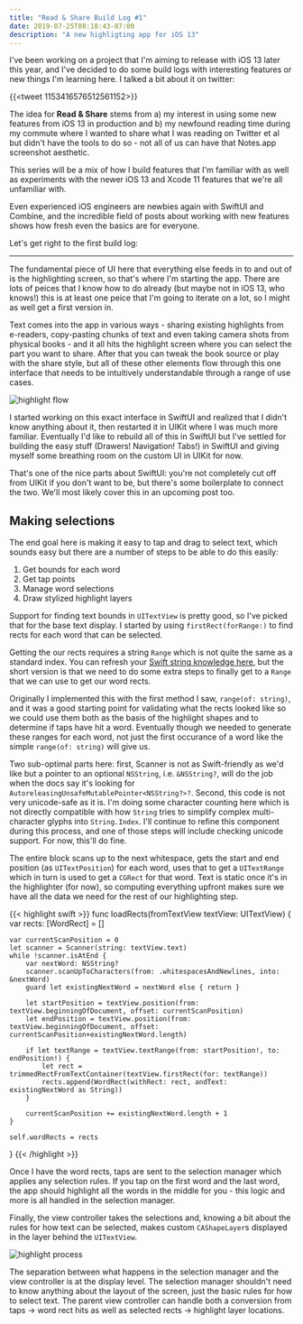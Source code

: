 ```yaml
---
title: "Read & Share Build Log #1"
date: 2019-07-25T08:18:43-07:00
description: "A new highligting app for iOS 13"
---
```


I've been working on a project that I'm aiming to release with iOS 13 later this year, and I've decided to do some build logs with interesting features or new things I'm learning here. I talked a bit about it on twitter:

{{<tweet 1153416576512561152>}}

The idea for __Read & Share__ stems from a) my interest in using some new features from iOS 13 in production and b) my newfound reading time during my commute where I wanted to share what I was reading on Twitter et al but didn't have the tools to do so - not all of us can have that Notes.app screenshot aesthetic.

This series will be a mix of how I build features that I'm familiar with as well as experiments with the newer iOS 13 and Xcode 11 features that we're all unfamiliar with.

Even experienced iOS engineers are newbies again with SwiftUI and Combine, and the incredible field of posts about working with new features shows how fresh even the basics are for everyone.

Let's get right to the first build log:

---

The fundamental piece of UI here that everything else feeds in to and out of is the highlighting screen, so that's where I'm starting the app. There are lots of peices that I know how to do already (but maybe not in iOS 13, who knows!) this is at least one peice that I'm going to iterate on a lot, so I might as well get a first version in.

Text comes into the app in various ways - sharing existing highlights from e-readers, copy-pasting chunks of text and even taking camera shots from physical books - and it all hits the highlight screen where you can select the part you want to share. After that you can tweak the book source or play with the share style, but all of these other elements flow through this one interface that needs to be intuitively understandable through a range of use cases.

![highlight flow](/images/highlight-center.png)

I started working on this exact interface in SwiftUI and realized that I didn't know anything about it, then restarted it in UIKit where I was much more familiar. Eventually I'd like to rebuild all of this in SwiftUI but I've settled for building the easy stuff (Drawers! Navigation! Tabs!) in SwiftUI and giving myself some breathing room on the custom UI in UIKit for now.

That's one of the nice parts about SwiftUI: you're not completely cut off from UIKit if you don't want to be, but there's some boilerplate to connect the two. We'll most likely cover this in an upcoming post too.

## Making selections

The end goal here is making it easy to tap and drag to select text, which sounds easy but there are a number of steps to be able to do this easily:

1. Get bounds for each word
2. Get tap points
3. Manage word selections
4. Draw stylized highlight layers

Support for finding text bounds in `UITextView` is pretty good, so I've picked that for the base text display. I started by using `firstRect(forRange:)` to find rects for each word that can be selected.

Getting the our rects requires a string `Range` which is not quite the same as a standard index. You can refresh your [Swift string knowledge here](https://useyourloaf.com/blog/character-properties-in-swift-5/), but the short version is that we need to do some extra steps to finally get to a `Range` that we can use to get our word rects.

Originally I implemented this with the first method I saw, `range(of: string)`, and it was a good starting point for validating what the rects looked like so we could use them both as the basis of the highlight shapes and to determine if taps have hit a word. Eventually though we needed to generate these ranges for each word, not just the first occurance of a word like the simple `range(of: string)` will give us.

Two sub-optimal parts here: first, Scanner is not as Swift-friendly as we'd like but a pointer to an optional `NSString`, i.e. `&NSString?`, will do the job when the docs say it's looking for `AutoreleasingUnsafeMutablePointer<NSString?>?`. Second, this code is not very unicode-safe as it is. I'm doing some character counting here which is not directly compatible with how `String` tries to simplify complex multi-character glyphs into `String.Index`. I'll continue to refine this component during this process, and one of those steps will include checking unicode support. For now, this'll do fine.

The entire block scans up to the next whitespace, gets the start and end position (as `UITextPosition`) for each word, uses that to get a `UITextRange` which in turn is used to get a `CGRect` for that word. Text is static once it's in the highlighter (for now), so computing everything upfront makes sure we have all the data we need for the rest of our highlighting step.

{{< highlight swift >}}
func loadRects(fromTextView textView: UITextView) {
    var rects: [WordRect] = []
    
    var currentScanPosition = 0
    let scanner = Scanner(string: textView.text)
    while !scanner.isAtEnd {
        var nextWord: NSString?
        scanner.scanUpToCharacters(from: .whitespacesAndNewlines, into: &nextWord)
        guard let existingNextWord = nextWord else { return }
        
        let startPosition = textView.position(from: textView.beginningOfDocument, offset: currentScanPosition)
        let endPosition = textView.position(from: textView.beginningOfDocument, offset: currentScanPosition+existingNextWord.length)
        
        if let textRange = textView.textRange(from: startPosition!, to: endPosition!) {
            let rect = trimmedRectFromTextContainer(textView.firstRect(for: textRange))
            rects.append(WordRect(withRect: rect, andText: existingNextWord as String))
        }
        
        currentScanPosition += existingNextWord.length + 1
    }
    
    self.wordRects = rects
}
{{< /highlight >}}

Once I have the word rects, taps are sent to the selection manager which applies any selection rules. If you tap on the first word and the last word, the app should highlight all the words in the middle for you - this logic and more is all handled in the selection manager.

Finally, the view controller takes the selections and, knowing a bit about the rules for how text can be selected, makes custom `CAShapeLayer`s displayed in the layer behind the `UITextView`.

![highlight process](/images/highlight-process.png)

The separation between what happens in the selection manager and the view controller is at the display level. The selection manager shouldn't need to know anything about the layout of the screen, just the basic rules for how to select text. The parent view controller can handle both a conversion from taps → word rect hits as well as selected rects → highlight layer locations.
